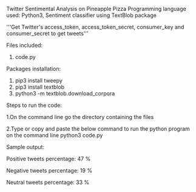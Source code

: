 Twitter Sentimental Analysis on Pineapple Pizza 
Programming language used: Python3, Sentiment classifier using TextBlob package 

'''Get Twitter's access_token, access_token_secret, consumer_key and consumer_secret to get tweets''' 

Files included:
1. code.py

Packages installation:

1. pip3 install tweepy
2. pip3 install textblob
3. python3 -m textblob.download_corpora

Steps to run the code:

1.On the command line go the directory containing the files

2.Type or copy and paste the below command to run the python program on the command line
       python3 code.py
       
Sample output:

Positive tweets percentage: 47 %

Negative tweets percentage: 19 %

Neutral tweets percentage: 33 %
